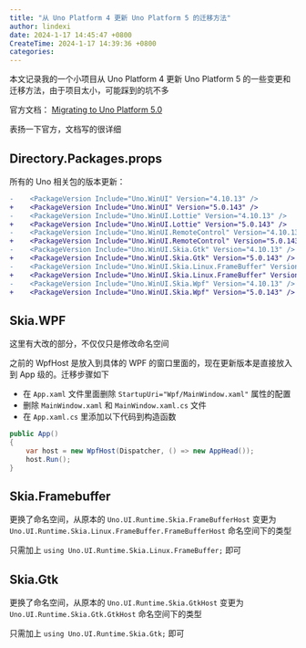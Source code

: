 ```yaml
---
title: "从 Uno Platform 4 更新 Uno Platform 5 的迁移方法"
author: lindexi
date: 2024-1-17 14:45:47 +0800
CreateTime: 2024-1-17 14:39:36 +0800
categories: 
---
```


本文记录我的一个小项目从 Uno Platform 4 更新 Uno Platform 5 的一些变更和迁移方法，由于项目太小，可能踩到的坑不多

<!--more-->


<!-- 发布 -->
<!-- 博客 -->

官方文档： [Migrating to Uno Platform 5.0](https://platform.uno/docs/articles/migrating-to-uno-5.html )

表扬一下官方，文档写的很详细

## Directory.Packages.props

所有的 Uno 相关包的版本更新：

```diff
-    <PackageVersion Include="Uno.WinUI" Version="4.10.13" />
+    <PackageVersion Include="Uno.WinUI" Version="5.0.143" />
-    <PackageVersion Include="Uno.WinUI.Lottie" Version="4.10.13" />
+    <PackageVersion Include="Uno.WinUI.Lottie" Version="5.0.143" />
-    <PackageVersion Include="Uno.WinUI.RemoteControl" Version="4.10.13" />
+    <PackageVersion Include="Uno.WinUI.RemoteControl" Version="5.0.143" />
-    <PackageVersion Include="Uno.WinUI.Skia.Gtk" Version="4.10.13" />
+    <PackageVersion Include="Uno.WinUI.Skia.Gtk" Version="5.0.143" />
-    <PackageVersion Include="Uno.WinUI.Skia.Linux.FrameBuffer" Version="4.10.13" />
+    <PackageVersion Include="Uno.WinUI.Skia.Linux.FrameBuffer" Version="5.0.143" />
-    <PackageVersion Include="Uno.WinUI.Skia.Wpf" Version="4.10.13" />
+    <PackageVersion Include="Uno.WinUI.Skia.Wpf" Version="5.0.143" />
```

## Skia.WPF

这里有大改的部分，不仅仅只是修改命名空间

之前的 WpfHost 是放入到具体的 WPF 的窗口里面的，现在更新版本是直接放入到 App 级的。迁移步骤如下

- 在 `App.xaml` 文件里面删除 `StartupUri="Wpf/MainWindow.xaml"` 属性的配置
- 删除 `MainWindow.xaml` 和 `MainWindow.xaml.cs` 文件
- 在 `App.xaml.cs` 里添加以下代码到构造函数

```csharp
public App()
{
    var host = new WpfHost(Dispatcher, () => new AppHead());
    host.Run();
}
```

## Skia.Framebuffer

更换了命名空间，从原本的 `Uno.UI.Runtime.Skia.FrameBufferHost` 变更为 `Uno.UI.Runtime.Skia.Linux.FrameBuffer.FrameBufferHost` 命名空间下的类型

只需加上 `using Uno.UI.Runtime.Skia.Linux.FrameBuffer;` 即可

## Skia.Gtk

更换了命名空间，从原本的 `Uno.UI.Runtime.Skia.GtkHost` 变更为 `Uno.UI.Runtime.Skia.Gtk.GtkHost` 命名空间下的类型

只需加上 `using Uno.UI.Runtime.Skia.Gtk;` 即可
